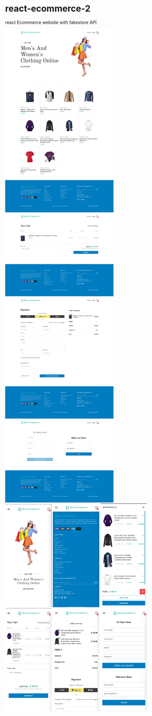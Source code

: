 # react-ecommerce-2

react Ecommerce website with fakestore API

<div>
  <img src="./src/screenshots/screencapture-localhost-3000-2022-12-26-19_15_29.png" width="350" />
  <img src="./src/screenshots/screencapture-localhost-3000-cart-2022-12-26-19_18_52.png" width="350" />
  <img src="./src/screenshots/screencapture-localhost-3000-checkout-2022-12-26-19_19_19.png" width="350" />
  <img src="./src/screenshots/screencapture-localhost-3000-login-2022-12-26-19_18_01.png" width="350" />
</div>

<div>
  <img src="./src/screenshots/Screenshot_1.jpg" width="150" />
  <img src="./src/screenshots/Screenshot_2.jpg" width="150" />
  <img src="./src/screenshots/Screenshot_3.jpg" width="150" />
  <img src="./src/screenshots/Screenshot_4.jpg" width="150" />
  <img src="./src/screenshots/Screenshot_5.jpg" width="150" />
  <img src="./src/screenshots/Screenshot_6.jpg" width="150" />
</div>
